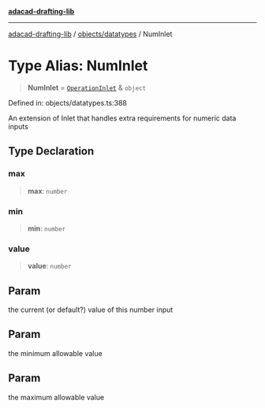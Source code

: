 [**adacad-drafting-lib**](../../../README.md)

***

[adacad-drafting-lib](../../../modules.md) / [objects/datatypes](../README.md) / NumInlet

# Type Alias: NumInlet

> **NumInlet** = [`OperationInlet`](OperationInlet.md) & `object`

Defined in: objects/datatypes.ts:388

An extension of Inlet that handles extra requirements for numeric data inputs

## Type Declaration

### max

> **max**: `number`

### min

> **min**: `number`

### value

> **value**: `number`

## Param

the current (or default?) value of this number input

## Param

the minimum allowable value

## Param

the maximum allowable value
